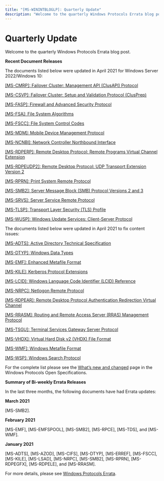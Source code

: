 ```yaml
---
title: "[MS-WININTBLOGLP]: Quarterly Update"
description: "Welcome to the quarterly Windows Protocols Errata blog post.  Recent Document Releases  The documents listed below were updated in April 2021 for"
---
```


# Quarterly Update

<p> </p>
<p>Welcome to the quarterly Windows Protocols Errata blog post.</p>

<p><b>Recent Document Releases</b></p>

<p>The documents listed below were updated in April 2021 for
Windows Server 2022/Windows 10:</p>

<p><span><a href="https://docs.microsoft.com/en-us/openspecs/windows_protocols/ms-cmrp/ba4117c0-530e-4e70-a085-4b4cf5bbf193">[MS-CMRP]:
Failover Cluster: Management API (ClusAPI) Protocol</a></span></p>

<p><span><a href="https://docs.microsoft.com/en-us/openspecs/windows_protocols/ms-csvp/600931f0-739b-4c09-8ddf-05555438c279">[MS-CSVP]:
Failover Cluster: Setup and Validation Protocol (ClusPrep)</a></span></p>

<p><span><a href="https://docs.microsoft.com/en-us/openspecs/windows_protocols/ms-fasp/55e50895-2e1f-4479-b130-122f9dc0265f">[MS-FASP]:
Firewall and Advanced Security Protocol</a></span></p>

<p><span><a href="https://docs.microsoft.com/en-us/openspecs/windows_protocols/ms-fsa/860b1516-c452-47b4-bdbc-625d344e2041">[MS-FSA]:
File System Algorithms</a></span></p>

<p><span><a href="https://docs.microsoft.com/en-us/openspecs/windows_protocols/ms-fscc/efbfe127-73ad-4140-9967-ec6500e66d5e">[MS-FSCC]:
File System Control Codes</a></span></p>

<p><span><a href="https://docs.microsoft.com/en-us/openspecs/windows_protocols/ms-mdm/33769a92-ac31-47ef-ae7b-dc8501f7104f">[MS-MDM]:
Mobile Device Management Protocol</a></span></p>

<p><span><a href="https://docs.microsoft.com/en-us/openspecs/windows_protocols/ms-ncnbi/d2a6f7c9-563f-40aa-94f7-9bf89fb79b80">[MS-NCNBI]:
Network Controller Northbound Interface</a></span></p>

<p><span><a href="https://docs.microsoft.com/en-us/openspecs/windows_protocols/ms-rdperp/83275957-2d0e-4c52-88d1-1b4c998c6bec">[MS-RDPERP]:
Remote Desktop Protocol: Remote Programs Virtual Channel Extension</a></span></p>

<p><span><a href="https://docs.microsoft.com/en-us/openspecs/windows_protocols/ms-rdpeudp2/9db34630-e880-4bfd-9d8d-50bc044c3288">[MS-RDPEUDP2]:
Remote Desktop Protocol: UDP Transport Extension Version 2</a></span></p>

<p><span><a href="https://docs.microsoft.com/en-us/openspecs/windows_protocols/ms-rprn/d42db7d5-f141-4466-8f47-0a4be14e2fc1">[MS-RPRN]:
Print System Remote Protocol</a></span></p>

<p><span><a href="https://docs.microsoft.com/en-us/openspecs/windows_protocols/ms-smb2/5606ad47-5ee0-437a-817e-70c366052962">[MS-SMB2]:
Server Message Block (SMB) Protocol Versions 2 and 3</a></span></p>

<p><span><a href="https://docs.microsoft.com/en-us/openspecs/windows_protocols/ms-srvs/accf23b0-0f57-441c-9185-43041f1b0ee9">[MS-SRVS]:
Server Service Remote Protocol</a></span></p>

<p><span><a href="https://docs.microsoft.com/en-us/openspecs/windows_protocols/ms-tlsp/58aba05b-62b0-4cd1-b88b-dc8a24920346">[MS-TLSP]:
Transport Layer Security (TLS) Profile</a></span></p>

<p><span><a href="https://docs.microsoft.com/en-us/openspecs/windows_protocols/ms-wusp/b8a2ad1d-11c4-4b64-a2cc-12771fcb079b">[MS-WUSP]:
Windows Update Services: Client-Server Protocol</a></span></p>

<p>The documents listed below were updated in April 2021 to fix
content issues:</p>

<p><span><a href="https://docs.microsoft.com/en-us/openspecs/windows_protocols/ms-adts/d2435927-0999-4c62-8c6d-13ba31a52e1a">[MS-ADTS]:
Active Directory Technical Specification</a></span></p>

<p><span><a href="https://docs.microsoft.com/en-us/openspecs/windows_protocols/ms-dtyp/cca27429-5689-4a16-b2b4-9325d93e4ba2">[MS-DTYP]:
Windows Data Types</a></span></p>

<p><span><a href="https://docs.microsoft.com/en-us/openspecs/windows_protocols/ms-emf/91c257d7-c39d-4a36-9b1f-63e3f73d30ca">[MS-EMF]:
Enhanced Metafile Format</a></span></p>

<p><span><a href="https://docs.microsoft.com/en-us/openspecs/windows_protocols/ms-kile/2a32282e-dd48-4ad9-a542-609804b02cc9">[MS-KILE]:
Kerberos Protocol Extensions</a></span></p>

<p><span><a href="https://docs.microsoft.com/en-us/openspecs/windows_protocols/ms-lcid/70feba9f-294e-491e-b6eb-56532684c37f">[MS-LCID]:
Windows Language Code Identifier (LCID) Reference</a></span></p>

<p><span><a href="https://docs.microsoft.com/en-us/openspecs/windows_protocols/ms-nrpc/ff8f970f-3e37-40f7-bd4b-af7336e4792f">[MS-NRPC]:
Netlogon Remote Protocol</a></span></p>

<p><span><a href="https://docs.microsoft.com/en-us/openspecs/windows_protocols/ms-rdpear/a32e17ec-5869-4fad-bdae-d35f342fcb6f">[MS-RDPEAR]:
Remote Desktop Protocol Authentication Redirection Virtual Channel</a></span></p>

<p><span><a href="https://docs.microsoft.com/en-us/openspecs/windows_protocols/ms-rrasm/a1e2840d-c9ff-4407-abf4-17aa6af34112">[MS-RRASM]:
Routing and Remote Access Server (RRAS) Management Protocol</a></span></p>

<p><span><a href="https://docs.microsoft.com/en-us/openspecs/windows_protocols/ms-tsgu/0007d661-a86d-4e8f-89f7-7f77f8824188">[MS-TSGU]:
Terminal Services Gateway Server Protocol</a></span></p>

<p><span><a href="https://docs.microsoft.com/en-us/openspecs/windows_protocols/ms-vhdx/83e061f8-f6e2-4de1-91bd-5d518a43d477">[MS-VHDX]:
Virtual Hard Disk v2 (VHDX) File Format</a></span></p>

<p><span><a href="https://docs.microsoft.com/en-us/openspecs/windows_protocols/ms-wmf/4813e7fd-52d0-4f42-965f-228c8b7488d2">[MS-WMF]:
Windows Metafile Format</a></span></p>

<p><span><a href="https://docs.microsoft.com/en-us/openspecs/windows_protocols/ms-wsp/67328dcc-4e12-4e1e-be80-d91684df2f98">[MS-WSP]:
Windows Search Protocol</a></span></p>

<p>For the complete list please see the <span><a href="https://docs.microsoft.com/en-us/openspecs/windows_protocols/MS-WINPROTLP/e168a474-7de2-421c-b460-91adf87692a3">What’s
new and changed</a></span> page in the Windows Protocols Open Specifications.</p>

<p><b>Summary of Bi-weekly Errata Releases</b></p>

<p>In the last three months, the following documents have had
Errata updates:</p>

<p><b>March 2021</b></p>

<p>[MS-SMB2].</p>

<p><b>February 2021</b></p>

<p>[MS-EMF], [MS-EMFSPOOL], [MS-SMB2], [MS-RPCE], [MS-TDS], and
[MS-WMF].</p>

<p><b>January 2021</b></p>

<p>[MS-ADTS], [MS-AZOD], [MS-CIFS], [MS-DTYP], [MS-ERREF],
[MS-FSCC], [MS-KILE], [MS-LSAD], [MS-NRPC], [MS-SMB2], [MS-RPRN], [MS-RDPEGFX],
[MS-RDPELE], and [MS-RRASM].</p>

<p>For more details, please see <span><a href="https://docs.microsoft.com/en-us/openspecs/windows_protocols/MS-WINERRATA/314fe022-28ea-4bd9-93ac-7941ecf9ca10">Windows
Protocols Errata</a></span>.</p>


                